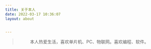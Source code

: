 ```yaml
---
title: 关于本人
date: 2022-03-17 10:36:07
layout: about


---
```



><center>本人热爱生活，喜欢单片机、PC、物联网。喜欢编程、软件。</center>

